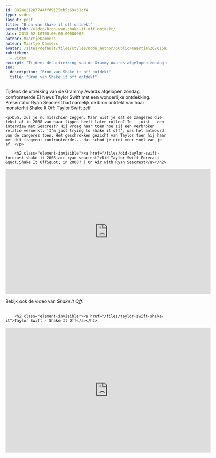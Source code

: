 ```yaml
---
id: 8824e21207744ffd9173cb5c69a31cf4
type: video
layout: post
title: "Bron van Shake it off ontdekt"
permalink: /video/bron-van-shake-it-off-ontdekt/
date: 2015-02-10T00:00:00.0000000Z
author: MaartjeDammers
auteur: Maartje Dammers
avatar: /sites/default/files/styles/node_author/public/maartje%202015nieuw.jpg?itok=7dLFVk05
rubrieken:
  - video
excerpt: "Tijdens de uitreiking van de Grammy Awards afgelopen zondag confronteerde E! News Taylor Swift met een wonderlijke ontdekking. Presentator Ryan Seacrest had namelijk de bron ontdekt van haar monsterhit Shake It Off: Taylor Swift zelf.  "
seo:
  description: "Bron van Shake it off ontdekt"
  title: "Bron van Shake it off ontdekt"
---
```

Tijdens de uitreiking van de Grammy Awards afgelopen zondag confronteerde E! News Taylor Swift met een wonderlijke ontdekking. Presentator Ryan Seacrest had namelijk de bron ontdekt van haar monsterhit Shake It Off: Taylor Swift zelf.  

    <p>Duh, zul je nu misschien zeggen. Maar wist je dat de zangeres die tekst al in 2008 van haar lippen heeft laten rollen? In - juist - een interview met Seacrest? Hij vroeg haar toen hoe zij een verbroken relatie verwerkt. ‘I’m just trying to shake it off’, was het antwoord van de zangeres toen. Het geschrokken gezicht van Taylor toen hij haar met dit fragment confronteerde... dat schud je niet meer snel van je af. </p>
<p><div class="media media-element-container media-default"><div id="file-779" class="file file-video file-video-youtube">

        <h2 class="element-invisible"><a href="/files/did-taylor-swift-forecast-shake-it-2008-air-ryan-seacrest">Did Taylor Swift Forecast &quot;Shake It Off&quot; in 2008? | On Air with Ryan Seacrest</a></h2>
    
  
  <div class="content">
    <div class="media-youtube-video media-element file-default media-youtube-1">
  <iframe class="media-youtube-player" width="640" height="390" title="Did Taylor Swift Forecast &quot;Shake It Off&quot; in 2008? | On Air with Ryan Seacrest" src="https://www.youtube.com/embed/Po01sgmKUI8?wmode=opaque&controls=" name="Did Taylor Swift Forecast &quot;Shake It Off&quot; in 2008? | On Air with Ryan Seacrest" frameborder="0" allowfullscreen="">Video van Did Taylor Swift Forecast &amp;quot;Shake It Off&amp;quot; in 2008? | On Air with Ryan Seacrest</iframe>
</div>
  </div>

  
</div>
</div>
<p>Bekijk ook de video van <em>Shake It Off</em>:<br> </p>
<p><div class="media media-element-container media-default"><div id="file-780" class="file file-video file-video-youtube">

        <h2 class="element-invisible"><a href="/files/taylor-swift-shake-it">Taylor Swift - Shake It Off</a></h2>
    
  
  <div class="content">
    <div class="media-youtube-video media-element file-default media-youtube-2">
  <iframe class="media-youtube-player" width="640" height="390" title="Taylor Swift - Shake It Off" src="https://www.youtube.com/embed/nfWlot6h_JM?wmode=opaque&controls=" name="Taylor Swift - Shake It Off" frameborder="0" allowfullscreen="">Video van Taylor Swift - Shake It Off</iframe>
</div>
  </div>

  
</div>
</div>  
